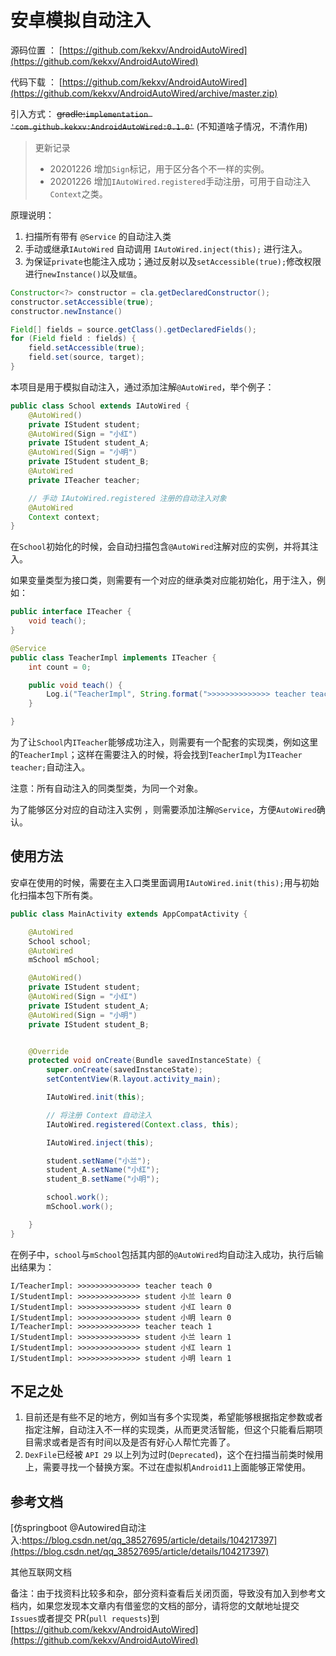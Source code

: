 # 安卓模拟自动注入

源码位置 ： [https://github.com/kekxv/AndroidAutoWired](https://github.com/kekxv/AndroidAutoWired)

代码下载 ： [https://github.com/kekxv/AndroidAutoWired](https://github.com/kekxv/AndroidAutoWired/archive/master.zip)

引入方式： ~~gradle:`implementation 'com.github.kekxv:AndroidAutoWired:0.1.0'`~~ (不知道啥子情况，不清作用)

> 更新记录
> - 20201226 增加`Sign`标记，用于区分各个不一样的实例。
> - 20201226 增加`IAutoWired.registered`手动注册，可用于自动注入`Context`之类。

原理说明：

1. 扫描所有带有 `@Service` 的自动注入类
1. 手动或继承`IAutoWired` 自动调用 `IAutoWired.inject(this);` 进行注入。
1. 为保证`private`也能注入成功；通过反射以及`setAccessible(true);`修改权限进行`newInstance()`以及`赋值`。

```java
Constructor<?> constructor = cla.getDeclaredConstructor();
constructor.setAccessible(true);
constructor.newInstance()
```

```java
Field[] fields = source.getClass().getDeclaredFields();
for (Field field : fields) {
    field.setAccessible(true);
    field.set(source, target);
}
```

本项目是用于模拟自动注入，通过添加注解`@AutoWired`，举个例子：

```java
public class School extends IAutoWired {
    @AutoWired()
    private IStudent student;
    @AutoWired(Sign = "小红")
    private IStudent student_A;
    @AutoWired(Sign = "小明")
    private IStudent student_B;
    @AutoWired
    private ITeacher teacher;

    // 手动 IAutoWired.registered 注册的自动注入对象
    @AutoWired
    Context context;
}
```

在`School`初始化的时候，会自动扫描包含`@AutoWired`注解对应的实例，并将其注入。

如果变量类型为接口类，则需要有一个对应的继承类对应能初始化，用于注入，例如：
```java
public interface ITeacher {
    void teach();
}
```

```java
@Service
public class TeacherImpl implements ITeacher {
    int count = 0;

    public void teach() {
        Log.i("TeacherImpl", String.format(">>>>>>>>>>>>>> teacher teach %d \n", count++));
    }

}
```

为了让`School`内`ITeacher`能够成功注入，则需要有一个配套的实现类，例如这里的`TeacherImpl`；这样在需要注入的时候，将会找到`TeacherImpl`为`ITeacher teacher;`自动注入。

注意：所有自动注入的同类型类，为同一个对象。

为了能够区分对应的自动注入实例 ，则需要添加注解`@Service`，方便`AutoWired`确认。

## 使用方法

安卓在使用的时候，需要在主入口类里面调用`IAutoWired.init(this);`用与初始化扫描本包下所有类。

```java
public class MainActivity extends AppCompatActivity {

    @AutoWired
    School school;
    @AutoWired
    mSchool mSchool;

    @AutoWired()
    private IStudent student;
    @AutoWired(Sign = "小红")
    private IStudent student_A;
    @AutoWired(Sign = "小明")
    private IStudent student_B;


    @Override
    protected void onCreate(Bundle savedInstanceState) {
        super.onCreate(savedInstanceState);
        setContentView(R.layout.activity_main);

        IAutoWired.init(this);

        // 将注册 Context 自动注入
        IAutoWired.registered(Context.class, this);

        IAutoWired.inject(this);

        student.setName("小兰");
        student_A.setName("小红");
        student_B.setName("小明");

        school.work();
        mSchool.work();

    }
}
```

在例子中，`school`与`mSchool`包括其内部的`@AutoWired`均自动注入成功，执行后输出结果为：

```shell
I/TeacherImpl: >>>>>>>>>>>>>> teacher teach 0
I/StudentImpl: >>>>>>>>>>>>>> student 小兰 learn 0
I/StudentImpl: >>>>>>>>>>>>>> student 小红 learn 0
I/StudentImpl: >>>>>>>>>>>>>> student 小明 learn 0
I/TeacherImpl: >>>>>>>>>>>>>> teacher teach 1
I/StudentImpl: >>>>>>>>>>>>>> student 小兰 learn 1
I/StudentImpl: >>>>>>>>>>>>>> student 小红 learn 1
I/StudentImpl: >>>>>>>>>>>>>> student 小明 learn 1
```

## 不足之处

1. 目前还是有些不足的地方，例如当有多个实现类，希望能够根据指定参数或者指定注解，自动注入不一样的实现类，从而更灵活智能，但这个只能看后期项目需求或者是否有时间以及是否有好心人帮忙完善了。
1. `DexFile`已经被 `API 29` 以上列为过时(`Deprecated`)，这个在扫描当前类时候用上，需要寻找一个替换方案。不过在虚拟机`Android11`上面能够正常使用。


## 参考文档

[仿springboot @Autowired自动注入:https://blog.csdn.net/qq_38527695/article/details/104217397](https://blog.csdn.net/qq_38527695/article/details/104217397)

其他互联网文档

备注：由于找资料比较多和杂，部分资料查看后关闭页面，导致没有加入到参考文档内，如果您发现本文章内有借鉴您的文档的部分，请将您的文献地址提交`Issues`或者提交 PR(`pull requests`)到[https://github.com/kekxv/AndroidAutoWired](https://github.com/kekxv/AndroidAutoWired)

